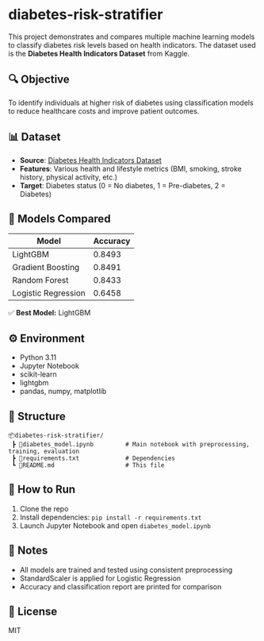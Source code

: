 # diabetes-risk-stratifier

This project demonstrates and compares multiple machine learning models to classify diabetes risk levels based on health indicators. The dataset used is the **Diabetes Health Indicators Dataset** from Kaggle.

## 🔍 Objective

To identify individuals at higher risk of diabetes using classification models to reduce healthcare costs and improve patient outcomes.

## 📊 Dataset

- **Source**: [Diabetes Health Indicators Dataset](https://www.kaggle.com/datasets/alexteboul/diabetes-health-indicators-dataset)
- **Features**: Various health and lifestyle metrics (BMI, smoking, stroke history, physical activity, etc.)
- **Target**: Diabetes status (0 = No diabetes, 1 = Pre-diabetes, 2 = Diabetes)

## 🧠 Models Compared

| Model                | Accuracy |
|---------------------|----------|
| LightGBM            | 0.8493   |
| Gradient Boosting   | 0.8491   |
| Random Forest       | 0.8433   |
| Logistic Regression | 0.6458   |

✅ **Best Model:** LightGBM

## ⚙️ Environment

- Python 3.11
- Jupyter Notebook
- scikit-learn
- lightgbm
- pandas, numpy, matplotlib

## 📁 Structure

```
📦diabetes-risk-stratifier/
 ┣ 📜diabetes_model.ipynb         # Main notebook with preprocessing, training, evaluation
 ┣ 📜requirements.txt             # Dependencies
 ┗ 📜README.md                    # This file
```

## 🚀 How to Run

1. Clone the repo
2. Install dependencies: `pip install -r requirements.txt`
3. Launch Jupyter Notebook and open `diabetes_model.ipynb`

## 📌 Notes

- All models are trained and tested using consistent preprocessing
- StandardScaler is applied for Logistic Regression
- Accuracy and classification report are printed for comparison

## 📄 License

MIT